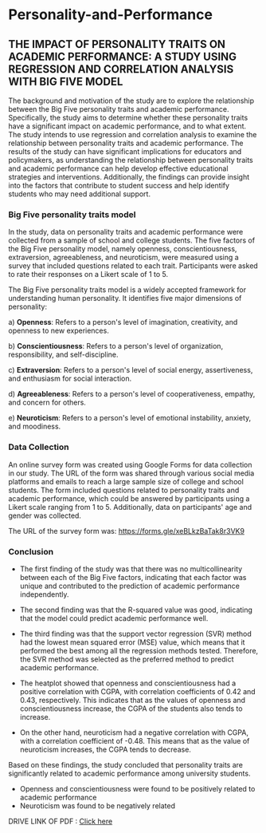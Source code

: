 # Personality-and-Performance

## THE IMPACT OF PERSONALITY TRAITS ON ACADEMIC PERFORMANCE: A STUDY USING REGRESSION AND CORRELATION ANALYSIS WITH BIG FIVE MODEL 

The background and motivation of the study are to explore the relationship between the Big Five personality traits and academic performance. Specifically, the study aims to determine whether these personality traits have a significant impact on academic performance, and to what extent. The study intends to use regression and correlation analysis to examine the relationship between personality traits and academic performance. The results of the study can have significant implications for educators and policymakers, as understanding the relationship between personality traits and academic performance can help develop effective educational strategies and interventions. Additionally, the findings can provide insight into the factors that contribute to student success and help identify students who may need additional support.

### Big Five personality traits model
In the study, data on personality traits and academic performance were collected from a sample of school and college students. The five factors of the Big Five personality model, namely openness, conscientiousness, extraversion, agreeableness, and neuroticism, were measured using a survey that included questions related to each trait. Participants were asked to rate their responses on a Likert scale of 1 to 5. 

The Big Five personality traits model is a widely accepted framework for understanding human personality. It identifies five major dimensions of personality:

a)	**Openness**: Refers to a person's level of imagination, creativity, and openness to new experiences.

b)	**Conscientiousness**: Refers to a person's level of organization, responsibility, and self-discipline.

c)	**Extraversion**: Refers to a person's level of social energy, assertiveness, and enthusiasm for social interaction.

d)	**Agreeableness**: Refers to a person's level of cooperativeness, empathy, and concern for others.

e)	**Neuroticism**: Refers to a person's level of emotional instability, anxiety, and moodiness.

### Data Collection

An online survey form was created using Google Forms for data collection in our study. The URL of the form was shared through various social media platforms and emails to reach a large sample size of college and school students. The form included questions related to personality traits and academic performance, which could be answered by participants using a Likert scale ranging from 1 to 5. Additionally, data on participants' age and gender was collected. 

The URL of the survey form was:  https://forms.gle/xeBLkzBaTak8r3VK9

### Conclusion

 - The first finding of the study was that there was no multicollinearity between each of the Big Five factors, indicating that each factor was unique and contributed to the prediction of academic performance independently. 
 
 - The second finding was that the R-squared value was good, indicating that the model could predict academic performance well.
 
 - The third finding was that the support vector regression (SVR) method had the lowest mean squared error (MSE) value, which means that it performed the best among all the regression methods tested. Therefore, the SVR method was selected as the preferred method to predict academic performance.
 
 - The heatplot showed that openness and conscientiousness had a positive correlation with CGPA, with correlation coefficients of 0.42 and 0.43, respectively. This indicates that as the values of openness and conscientiousness increase, the CGPA of the students also tends to increase.
 
 -  On the other hand, neuroticism had a negative correlation with CGPA, with a correlation coefficient of -0.48. This means that as the value of neuroticism increases, the CGPA tends to decrease.


Based on these findings, the study concluded that personality traits are significantly related to academic performance among university students. 
- Openness and conscientiousness were found to be positively related to academic performance
- Neuroticism was found to be negatively related 

DRIVE LINK OF PDF : [Click here](https://drive.google.com/file/d/1oqW362ioIbQvfBUrdngO_zq4_WJ97p1T/view?usp=sharing)

